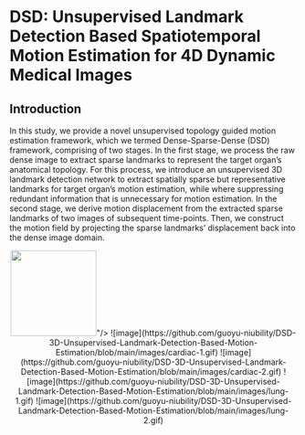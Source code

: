 DSD: Unsupervised Landmark Detection Based Spatiotemporal Motion Estimation for 4D Dynamic Medical Images
====
Introduction
----
In this study, we provide a novel unsupervised topology guided motion estimation framework, which we termed Dense-Sparse-Dense (DSD) framework, comprising of two stages. In the first stage, we process the raw dense image to extract sparse landmarks to represent the target organ’s anatomical topology. For this process, we introduce an unsupervised 3D landmark detection network to extract spatially sparse but representative landmarks for target organ’s motion estimation, while where suppressing redundant information that is unnecessary for motion estimation. In the second stage, we derive motion displacement from the extracted sparse landmarks of two images of subsequent time-points. Then, we construct the motion field by projecting the sparse landmarks’ displacement back into the dense image domain. 

<div align=center><img width="150" height="150" src="https://github.com/guoyu-niubility/DSD-3D-Unsupervised-Landmark-Detection-Based-Motion-Estimation/blob/main/images/cardiac-1.gif alt="Case-1: Cardiac motion in landmark representation"/>"/>
![image](https://github.com/guoyu-niubility/DSD-3D-Unsupervised-Landmark-Detection-Based-Motion-Estimation/blob/main/images/cardiac-1.gif)
![image](https://github.com/guoyu-niubility/DSD-3D-Unsupervised-Landmark-Detection-Based-Motion-Estimation/blob/main/images/cardiac-2.gif)
![image](https://github.com/guoyu-niubility/DSD-3D-Unsupervised-Landmark-Detection-Based-Motion-Estimation/blob/main/images/lung-1.gif)
![image](https://github.com/guoyu-niubility/DSD-3D-Unsupervised-Landmark-Detection-Based-Motion-Estimation/blob/main/images/lung-2.gif)
